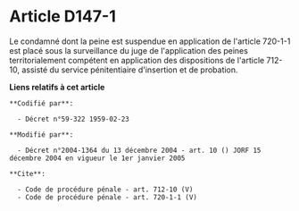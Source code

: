 # Article D147-1

Le condamné dont la peine est suspendue en application de l'article 720-1-1 est placé sous la surveillance du juge de
l'application des peines territorialement compétent en application des dispositions de l'article 712-10, assisté du service
pénitentiaire d'insertion et de probation.

**Liens relatifs à cet article**

	**Codifié par**:

	  - Décret n°59-322 1959-02-23

	**Modifié par**:

	  - Décret n°2004-1364 du 13 décembre 2004 - art. 10 () JORF 15 décembre 2004 en vigueur le 1er janvier 2005

	**Cite**:

	  - Code de procédure pénale - art. 712-10 (V)
	  - Code de procédure pénale - art. 720-1-1 (V)
